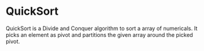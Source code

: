# QuickSort
QuickSort is a Divide and Conquer algorithm to sort a array of numericals. It picks an element as pivot and partitions the given array around the picked pivot.
